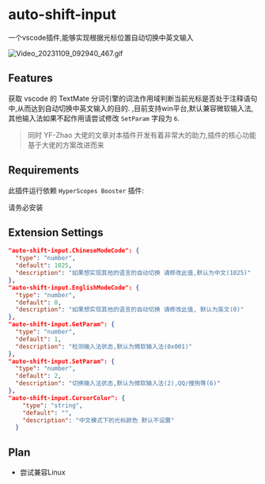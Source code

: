# auto-shift-input

一个vscode插件,能够实现根据光标位置自动切换中英文输入

![Video_20231109_092940_467.gif](https://s2.loli.net/2023/11/09/IQAxUqhCFEdDHjN.gif)

## Features

获取 vscode 的 TextMate 分词引擎的词法作用域判断当前光标是否处于注释语句中,从而达到自动切换中英文输入的目的. ,目前支持win平台,默认兼容微软输入法,其他输入法如果不起作用请尝试修改 `SetParam` 字段为 `6`.

> 同时  YF-Zhao 大佬的文章对本插件开发有着非常大的助力,插件的核心功能基于大佬的方案改进而来

## Requirements

 此插件运行依赖 `HyperScopes Booster` 插件:

[HyperScopes Booster]: https://marketplace.visualstudio.com/items?itemName=yfzhao.hscopes-booster

请务必安装

## Extension Settings

```json
"auto-shift-input.ChineseModeCode": {
  "type": "number",
  "default": 1025,
  "description": "如果想实现其他的语言的自动切换 请修改此值,默认为中文(1025)"
},
"auto-shift-input.EnglishModeCode": {
  "type": "number",
  "default": 0,
  "description": "如果想实现其他的语言的自动切换 请修改此值, 默认为英文(0)"
},
"auto-shift-input.GetParam": {
  "type": "number",
  "default": 1,
  "description": "检测输入法状态,默认为微软输入法(0x001)"
},
"auto-shift-input.SetParam": {
  "type": "number",
  "default": 2,
  "description": "切换输入法状态,默认为微软输入法(2),QQ/搜狗等(6)"
},
"auto-shift-input.CursorColor": {
    "type": "string",
    "default": "",
    "description": "中文模式下的光标颜色 默认不设置"
  }
```

## Plan

- 尝试兼容Linux
